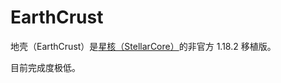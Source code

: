 # EarthCrust
地壳（EarthCrust）是[星核（StellarCore）](https://www.mcmod.cn/class/14106.html)的非官方 1.18.2 移植版。

目前完成度极低。